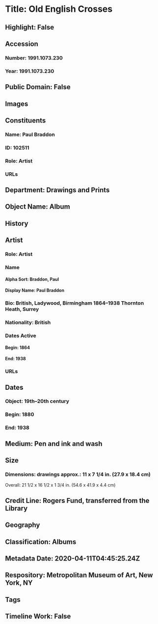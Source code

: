 # Title: Old English Crosses
## Highlight: False
## Accession
### Number: 1991.1073.230
### Year: 1991.1073.230
## Public Domain: False
## Images
## Constituents
### Name: Paul Braddon
### ID: 102511
### Role: Artist
### URLs
## Department: Drawings and Prints
## Object Name: Album
## History
## Artist
### Role: Artist
### Name
#### Alpha Sort: Braddon, Paul
#### Display Name: Paul Braddon
### Bio: British, Ladywood, Birmingham 1864–1938 Thornton Heath, Surrey
### Nationality: British
### Dates Active
#### Begin: 1864
#### End: 1938
### URLs
## Dates
### Object: 19th–20th century
### Begin: 1880
### End: 1938
## Medium: Pen and ink and wash
## Size
### Dimensions: drawings approx.: 11 x 7 1/4 in. (27.9 x 18.4 cm)
Overall: 21 1/2 x 16 1/2 x 1 3/4 in. (54.6 x 41.9 x 4.4 cm)
## Credit Line: Rogers Fund, transferred from the Library
## Geography
## Classification: Albums
## Metadata Date: 2020-04-11T04:45:25.24Z
## Respository: Metropolitan Museum of Art, New York, NY
## Tags
## Timeline Work: False